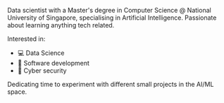 Data scientist with a Master's degree in Computer Science @ National University of Singapore, specialising in Artificial Intelligence. Passionate about learning anything tech related.

Interested in:
- 💻 Data Science
- 📲 Software development
- 🔑 Cyber security

<!---
meiyun1995/meiyun1995 is a ✨ special ✨ repository because its `README.md` (this file) appears on your GitHub profile.
You can click the Preview link to take a look at your changes.
--->

Dedicating time to experiment with different small projects in the AI/ML space.  
